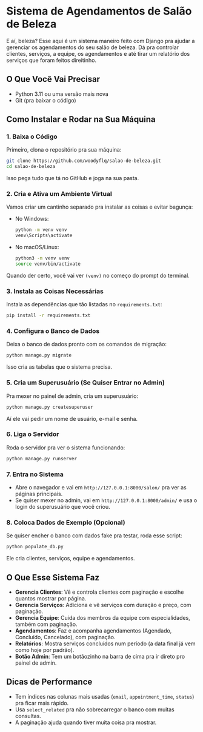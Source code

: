 # Sistema de Agendamentos de Salão de Beleza

E aí, beleza? Esse aqui é um sistema maneiro feito com Django pra ajudar a gerenciar os agendamentos do seu salão de beleza. Dá pra controlar clientes, serviços, a equipe, os agendamentos e até tirar um relatório dos serviços que foram feitos direitinho.

## O Que Você Vai Precisar
- Python 3.11 ou uma versão mais nova
- Git (pra baixar o código)

## Como Instalar e Rodar na Sua Máquina

### 1. Baixa o Código
Primeiro, clona o repositório pra sua máquina:
```bash
git clone https://github.com/woodyflq/salao-de-beleza.git
cd salao-de-beleza
```
Isso pega tudo que tá no GitHub e joga na sua pasta.

### 2. Cria e Ativa um Ambiente Virtual
Vamos criar um cantinho separado pra instalar as coisas e evitar bagunça:
- No Windows:
  ```bash
  python -m venv venv
  venv\Scripts\activate
  ```
- No macOS/Linux:
  ```bash
  python3 -m venv venv
  source venv/bin/activate
  ```
Quando der certo, você vai ver `(venv)` no começo do prompt do terminal.

### 3. Instala as Coisas Necessárias
Instala as dependências que tão listadas no `requirements.txt`:
```bash
pip install -r requirements.txt
```

### 4. Configura o Banco de Dados
Deixa o banco de dados pronto com os comandos de migração:
```bash
python manage.py migrate
```
Isso cria as tabelas que o sistema precisa.

### 5. Cria um Superusuário (Se Quiser Entrar no Admin)
Pra mexer no painel de admin, cria um superusuário:
```bash
python manage.py createsuperuser
```
Aí ele vai pedir um nome de usuário, e-mail e senha.

### 6. Liga o Servidor
Roda o servidor pra ver o sistema funcionando:
```bash
python manage.py runserver
```

### 7. Entra no Sistema
- Abre o navegador e vai em `http://127.0.0.1:8000/salon/` pra ver as páginas principais.
- Se quiser mexer no admin, vai em `http://127.0.0.1:8000/admin/` e usa o login do superusuário que você criou.

### 8. Coloca Dados de Exemplo (Opcional)
Se quiser encher o banco com dados fake pra testar, roda esse script:
```bash
python populate_db.py
```
Ele cria clientes, serviços, equipe e agendamentos.

## O Que Esse Sistema Faz
- **Gerencia Clientes**: Vê e controla clientes com paginação e escolhe quantos mostrar por página.
- **Gerencia Serviços**: Adiciona e vê serviços com duração e preço, com paginação.
- **Gerencia Equipe**: Cuida dos membros da equipe com especialidades, também com paginação.
- **Agendamentos**: Faz e acompanha agendamentos (Agendado, Concluído, Cancelado), com paginação.
- **Relatórios**: Mostra serviços concluídos num período (a data final já vem como hoje por padrão).
- **Botão Admin**: Tem um botãozinho na barra de cima pra ir direto pro painel de admin.

## Dicas de Performance
- Tem índices nas colunas mais usadas (`email`, `appointment_time`, `status`) pra ficar mais rápido.
- Usa `select_related` pra não sobrecarregar o banco com muitas consultas.
- A paginação ajuda quando tiver muita coisa pra mostrar.

